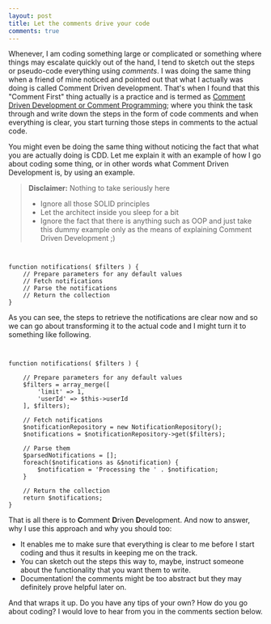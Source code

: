 ```yaml
---
layout: post
title: Let the comments drive your code
comments: true
---
```


Whenever, I am coding something large or complicated or something where things may escalate quickly out of the hand, I tend to sketch out the steps or pseudo-code everything using *comments*. I was doing the same thing when a friend of mine noticed and pointed out that what I actually was doing is called Comment Driven development. That's when I found that this "Comment First" thing actually is a practice and is termed as [Comment Driven Development or Comment Programming](https://en.wikipedia.org/wiki/Comment_programming); where you think the task through and write down the steps in the form of code comments and when everything is clear, you start turning those steps in comments to the actual code.

You might even be doing the same thing without noticing the fact that what you are actually doing is CDD. Let me explain it with an example of how I go about coding some thing, or in other words what Comment Driven Development is, by using an example.

>**Disclaimer:** 
> Nothing to take seriously here
> - Ignore all those SOLID principles 
> - Let the architect inside you sleep for a bit 
> - Ignore the fact that there is anything such as OOP
> and just take this dummy example only as the means of explaining Comment Driven Development ;)


<pre><code class="php">

function notifications( $filters ) {
    // Prepare parameters for any default values
    // Fetch notifications
    // Parse the notifications
    // Return the collection
}
</code></pre>

As you can see, the steps to retrieve the notifications are clear now and so we can go about transforming it to the actual code and I might turn it to something like following.

<pre><code class="php">

function notifications( $filters ) {

    // Prepare parameters for any default values
    $filters = array_merge([
        'limit' => 1,
        'userId' => $this->userId
    ], $filters);

    // Fetch notifications
    $notificationRepository = new NotificationRepository();
    $notifications = $notificationRepository->get($filters);

    // Parse them
    $parsedNotifications = [];
    foreach($notifications as &$notification) {
        $notification = 'Processing the ' . $notification;
    }

    // Return the collection
    return $notifications;
}
</code></pre>


That is all there is to **C**omment **D**riven **D**evelopment. And now to answer, why I use this approach and why you should too:

- It enables me to make sure that everything is clear to me before I start coding and thus it results in keeping me on the track.
- You can sketch out the steps this way to, maybe, instruct someone about the functionality that you want them to write.
- Documentation! the comments might be too abstract but they may definitely prove helpful later on.

And that wraps it up. Do you have any tips of your own? How do you go about coding? I would love to hear from you in the comments section below.
